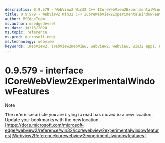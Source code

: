 ```yaml
---
description: 0.9.579 - WebView2 Win32 C++ ICoreWebView2ExperimentalWindowFeatures
title: 0.9.579 - WebView2 Win32 C++ ICoreWebView2ExperimentalWindowFeatures
author: MSEdgeTeam
ms.author: msedgedevrel
ms.date: 10/16/2020
ms.topic: reference
ms.prod: microsoft-edge
ms.technology: webview
keywords: IWebView2, IWebView2WebView, webview2, webview, win32 apps, win32, edge, ICoreWebView2, ICoreWebView2Controller, browser control, edge html, ICoreWebView2ExperimentalWindowFeatures
---
```


# 0.9.579 - interface ICoreWebView2ExperimentalWindowFeatures 

> [!NOTE]
> The reference article you are trying to read has moved to a new location.  
> Update your bookmarks with the new location.  
> [https://docs.microsoft.com/microsoft-edge/webview2/reference/win32/icorewebview2experimentalwindowfeatures][Webview2ReferenceIcorewebview2experimentalwindowfeatures].  

[Webview2ReferenceIcorewebview2experimentalwindowfeatures]: /microsoft-edge/webview2/reference/win32/icorewebview2experimentalwindowfeatures "interface ICoreWebView2ExperimentalWindowFeatures | Microsoft Docs"
